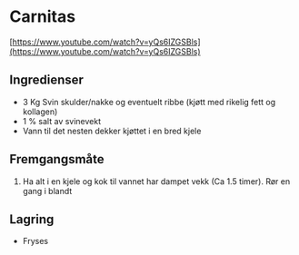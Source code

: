 # Carnitas

[https://www.youtube.com/watch?v=yQs6IZGSBls](https://www.youtube.com/watch?v=yQs6IZGSBls)

## Ingredienser 

- 3 Kg Svin skulder/nakke og eventuelt ribbe (kjøtt med rikelig fett og kollagen)
- 1 % salt av svinevekt
- Vann til det nesten dekker kjøttet i en bred kjele

## Fremgangsmåte

1. Ha alt i en kjele og kok til vannet har dampet vekk (Ca 1.5 timer). Rør en gang i blandt

## Lagring

- Fryses
